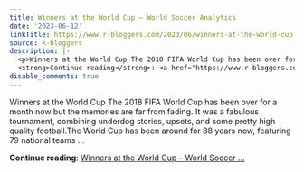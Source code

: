 ```yaml
---
title: Winners at the World Cup – World Soccer Analytics
date: '2023-06-12'
linkTitle: https://www.r-bloggers.com/2023/06/winners-at-the-world-cup-world-soccer-analytics/
source: R-bloggers
description: |-
  <p>Winners at the World Cup The 2018 FIFA World Cup has been over for a month now but the memories are far from fading. It was a fabulous tournament, combining underdog stories, upsets, and some pretty high quality football.The World Cup has been around for 88 years now, featuring 79 national teams ...</p>
  <strong>Continue reading</strong>: <a href="https://www.r-bloggers.com/2023/06/winners-at-the-world-cup-world-soccer-analytics/">Winners at the World Cup – World Soccer ...
disable_comments: true
---
```

<p>Winners at the World Cup The 2018 FIFA World Cup has been over for a month now but the memories are far from fading. It was a fabulous tournament, combining underdog stories, upsets, and some pretty high quality football.The World Cup has been around for 88 years now, featuring 79 national teams ...</p>
<strong>Continue reading</strong>: <a href="https://www.r-bloggers.com/2023/06/winners-at-the-world-cup-world-soccer-analytics/">Winners at the World Cup – World Soccer ...